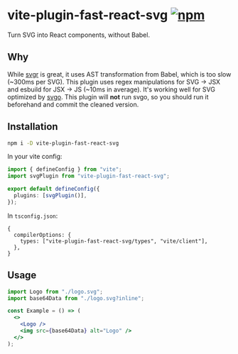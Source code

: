 # vite-plugin-fast-react-svg [![npm](https://img.shields.io/npm/v/vite-plugin-fast-react-svg)](https://www.npmjs.com/package/vite-plugin-fast-react-svg)

Turn SVG into React components, without Babel.

## Why

While [svgr](https://github.com/gregberge/svgr) is great, it uses AST transformation from Babel, which is too slow (~300ms per SVG). This plugin uses regex manipulations for SVG -> JSX and esbuild for JSX -> JS (~10ms in average). It's working well for SVG optimized by [svgo](https://github.com/svg/svgo). This plugin will **not** run svgo, so you should run it beforehand and commit the cleaned version.

## Installation

```sh
npm i -D vite-plugin-fast-react-svg
```

In your vite config:

```ts
import { defineConfig } from "vite";
import svgPlugin from "vite-plugin-fast-react-svg";

export default defineConfig({
  plugins: [svgPlugin()],
});
```

In `tsconfig.json`:

```json5
{
  compilerOptions: {
    types: ["vite-plugin-fast-react-svg/types", "vite/client"],
  },
}
```

## Usage

```jsx
import Logo from "./logo.svg";
import base64Data from "./logo.svg?inline";

const Example = () => (
  <>
    <Logo />
    <img src={base64Data} alt="Logo" />
  </>
);
```
